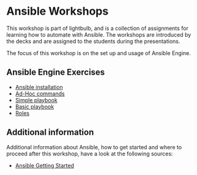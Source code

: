 # Ansible Workshops

This workshop is part of lightbulb, and is a collection of assignments for learning how to automate with Ansible. The workshops are introduced by the decks and are assigned to the students during the presentations.

The focus of this workshop is on the set up and usage of Ansible Engine.

## Ansible Engine Exercises

* [Ansible installation](ansible_install)
* [Ad-Hoc commands](adhoc_commands)
* [Simple playbook](simple_playbook)
* [Basic playbook](basic_playbook)
* [Roles](roles)

## Additional information

Additional information about Ansible, how to get started and where to proceed after this workshop, have a look at the following sources:

* [Ansible Getting Started](http://docs.ansible.com/ansible/latest/intro_getting_started.html)
